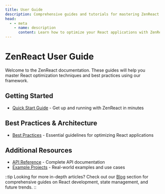 ```yaml
---
title: User Guide
description: Comprehensive guides and tutorials for mastering ZenReact optimization framework
head:
  - - meta
    - name: description
      content: Learn how to optimize your React applications with ZenReact through our comprehensive guides and tutorials.
---
```


# ZenReact User Guide

Welcome to the ZenReact documentation. These guides will help you master React optimization techniques and best practices using our framework.

## Getting Started

- [Quick Start Guide](./quick-start) - Get up and running with ZenReact in minutes

## Best Practices & Architecture

- [Best Practices](./best-practices) - Essential guidelines for optimizing React applications

## Additional Resources

- [API Reference](/api/) - Complete API documentation
- [Example Projects](/examples/) - Real-world examples and use cases

::tip
Looking for more in-depth articles? Check out our [Blog](/blog/) section for comprehensive guides on React development, state management, and future trends.
::
